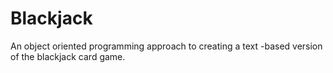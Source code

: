# Blackjack
An object oriented programming approach to creating a text -based version of the blackjack card game.
